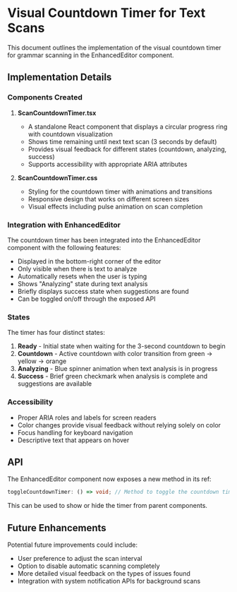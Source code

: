 # Visual Countdown Timer for Text Scans

This document outlines the implementation of the visual countdown timer for grammar scanning in the EnhancedEditor component.

## Implementation Details

### Components Created

1. **ScanCountdownTimer.tsx**
   - A standalone React component that displays a circular progress ring with countdown visualization
   - Shows time remaining until next text scan (3 seconds by default)
   - Provides visual feedback for different states (countdown, analyzing, success)
   - Supports accessibility with appropriate ARIA attributes

2. **ScanCountdownTimer.css**
   - Styling for the countdown timer with animations and transitions
   - Responsive design that works on different screen sizes
   - Visual effects including pulse animation on scan completion

### Integration with EnhancedEditor

The countdown timer has been integrated into the EnhancedEditor component with the following features:

- Displayed in the bottom-right corner of the editor
- Only visible when there is text to analyze
- Automatically resets when the user is typing
- Shows "Analyzing" state during text analysis
- Briefly displays success state when suggestions are found
- Can be toggled on/off through the exposed API

### States

The timer has four distinct states:

1. **Ready** - Initial state when waiting for the 3-second countdown to begin
2. **Countdown** - Active countdown with color transition from green → yellow → orange
3. **Analyzing** - Blue spinner animation when text analysis is in progress
4. **Success** - Brief green checkmark when analysis is complete and suggestions are available

### Accessibility

- Proper ARIA roles and labels for screen readers
- Color changes provide visual feedback without relying solely on color
- Focus handling for keyboard navigation
- Descriptive text that appears on hover

## API

The EnhancedEditor component now exposes a new method in its ref:

```typescript
toggleCountdownTimer: () => void; // Method to toggle the countdown timer visibility
```

This can be used to show or hide the timer from parent components.

## Future Enhancements

Potential future improvements could include:

- User preference to adjust the scan interval
- Option to disable automatic scanning completely
- More detailed visual feedback on the types of issues found
- Integration with system notification APIs for background scans
